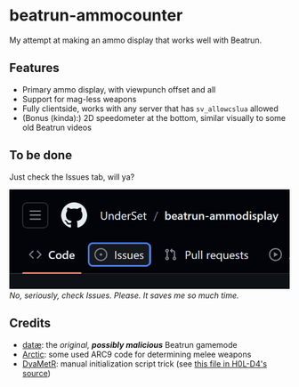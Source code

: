 # beatrun-ammocounter
My attempt at making an ammo display that works well with Beatrun.

## Features
- Primary ammo display, with viewpunch offset and all
- Support for mag-less weapons
- Fully clientside, works with any server that has `sv_allowcslua` allowed
- (Bonus (kinda):) 2D speedometer at the bottom, similar visually to some old Beatrun videos

## To be done
Just check the Issues tab, will ya?

![image of the Issues tab](images/checkissues.png)
<br>*No, seriously, check Issues. Please. It saves me so much time.*

## Credits
- [datæ](https://steamcommunity.com/id/75651121243836): the *original, **possibly malicious*** Beatrun gamemode
- [Arctic](https://github.com/haodongmo): some used ARC9 code for determining melee weapons
- [DyaMetR](https://github.com/DyaMetR): manual initialization script trick (see [this file in H0L-D4's source](https://github.com/DyaMetR/holohud/blob/master/lua/holohud_init.lua))
